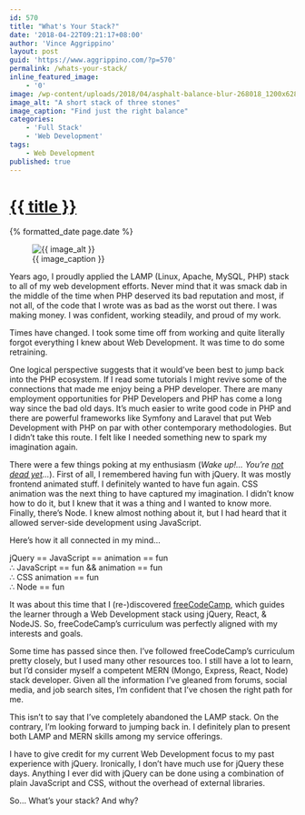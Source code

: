 ```yaml
---
id: 570
title: "What's Your Stack?"
date: '2018-04-22T09:21:17+08:00'
author: 'Vince Aggrippino'
layout: post
guid: 'https://www.aggrippino.com/?p=570'
permalink: /whats-your-stack/
inline_featured_image:
    - '0'
image: /wp-content/uploads/2018/04/asphalt-balance-blur-268018_1200x628-min.jpg
image_alt: "A short stack of three stones"
image_caption: "Find just the right balance"
categories:
    - 'Full Stack'
    - 'Web Development'
tags:
    - Web Development
published: true
---
```

<h1 class="post__title"><a href="{{ page.url }}">{{ title }}</a></h1>
<div class="post__date">{% formatted_date page.date %}</div>

<figure class="post__image">
    <img src="{{ image }}" alt="{{ image_alt }}">
    <figcaption>{{ image_caption }}</figcaption>
</figure>


Years ago, I proudly applied the LAMP (Linux, Apache, MySQL, PHP) stack to all of my web development efforts. Never mind that it was smack dab in the middle of the time when PHP deserved its bad reputation and most, if not all, of the code that I wrote was as bad as the worst out there. I was making money. I was confident, working steadily, and proud of my work.

Times have changed. I took some time off from working and quite literally forgot everything I knew about Web Development. It was time to do some retraining.

One logical perspective suggests that it would’ve been best to jump back into the PHP ecosystem. If I read some tutorials I might revive some of the connections that made me enjoy being a PHP developer. There are many employment opportunities for PHP Developers and PHP has come a long way since the bad old days. It’s much easier to write good code in PHP and there are powerful frameworks like Symfony and Laravel that put Web Development with PHP on par with other contemporary methodologies. But I didn’t take this route. I felt like I needed something new to spark my imagination again.

There were a few things poking at my enthusiasm (_Wake up!… You’re [not dead yet](https://youtu.be/uBxMPqxJGqI)…_). First of all, I remembered having fun with jQuery. It was mostly frontend animated stuff. I definitely wanted to have fun again. CSS animation was the next thing to have captured my imagination. I didn’t know how to do it, but I knew that it was a thing and I wanted to know more. Finally, there’s Node. I knew almost nothing about it, but I had heard that it allowed server-side development using JavaScript.

Here’s how it all connected in my mind…

jQuery == JavaScript == animation == fun  
∴ JavaScript == fun &amp;&amp; animation == fun  
∴ CSS animation == fun  
∴ Node == fun

It was about this time that I (re-)discovered [freeCodeCamp](https://www.freecodecamp.org/), which guides the learner through a Web Development stack using jQuery, React, &amp; NodeJS. So, freeCodeCamp’s curriculum was perfectly aligned with my interests and goals.

Some time has passed since then. I’ve followed freeCodeCamp’s curriculum pretty closely, but I used many other resources too. I still have a lot to learn, but I’d consider myself a competent MERN (Mongo, Express, React, Node) stack developer. Given all the information I’ve gleaned from forums, social media, and job search sites, I’m confident that I’ve chosen the right path for me.

This isn’t to say that I’ve completely abandoned the LAMP stack. On the contrary, I’m looking forward to jumping back in. I definitely plan to present both LAMP and MERN skills among my service offerings.

I have to give credit for my current Web Development focus to my past experience with jQuery. Ironically, I don’t have much use for jQuery these days. Anything I ever did with jQuery can be done using a combination of plain JavaScript and CSS, without the overhead of external libraries.

So… What’s your stack? And why?